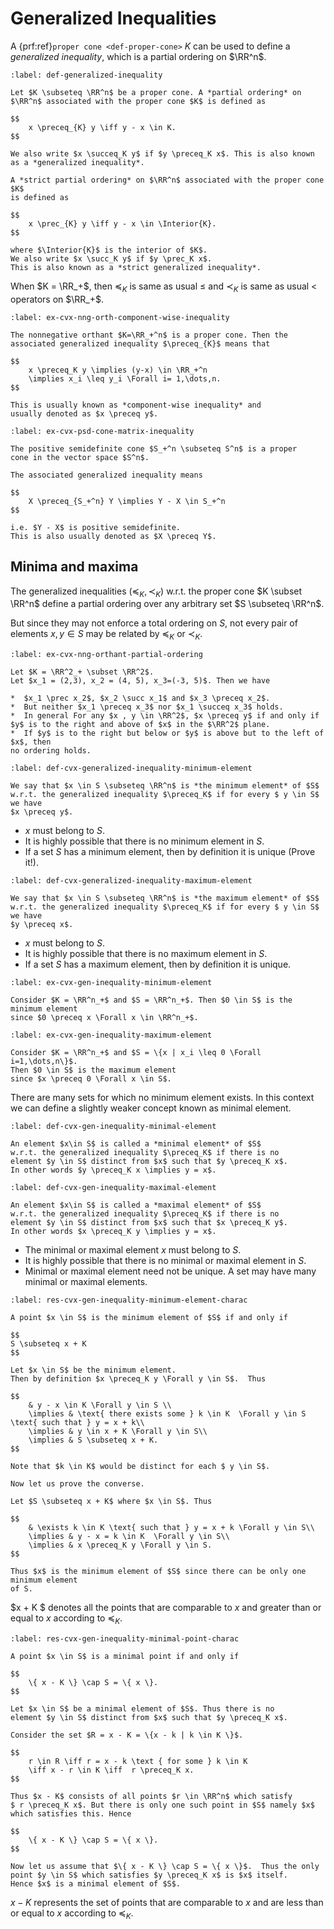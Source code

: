 # Generalized Inequalities

A {prf:ref}`proper cone <def-proper-cone>` $K$ can be used to define 
a *generalized inequality*, which is a partial ordering on $\RR^n$.

````{prf:definition}
:label: def-generalized-inequality

Let $K \subseteq \RR^n$ be a proper cone. A *partial ordering* on
$\RR^n$ associated with the proper cone $K$ is defined as

$$
    x \preceq_{K} y \iff y - x \in K.
$$

We also write $x \succeq_K y$ if $y \preceq_K x$. This is also known
as a *generalized inequality*.

A *strict partial ordering* on $\RR^n$ associated with the proper cone $K$
is defined as

$$
    x \prec_{K} y \iff y - x \in \Interior{K}.
$$

where $\Interior{K}$ is the interior of $K$.
We also write $x \succ_K y$ if $y \prec_K x$.
This is also known as a *strict generalized inequality*.

````

When $K = \RR_+$, then $\preceq_K$ is same as usual $\leq$
and $\prec_K$ is same as usual $<$ operators on $\RR_+$.

````{prf:example} Nonnegative orthant and component-wise inequality
:label: ex-cvx-nng-orth-component-wise-inequality

The nonnegative orthant $K=\RR_+^n$ is a proper cone. Then the
associated generalized inequality $\preceq_{K}$ means that

$$
    x \preceq_K y \implies (y-x) \in \RR_+^n
    \implies x_i \leq y_i \Forall i= 1,\dots,n.
$$

This is usually known as *component-wise inequality* and
usually denoted as $x \preceq y$.

````

````{prf:example} Positive semidefinite cone and matrix inequality
:label: ex-cvx-psd-cone-matrix-inequality

The positive semidefinite cone $S_+^n \subseteq S^n$ is a proper
cone in the vector space $S^n$.

The associated generalized inequality means

$$
    X \preceq_{S_+^n} Y \implies Y - X \in S_+^n
$$

i.e. $Y - X$ is positive semidefinite.
This is also usually denoted as $X \preceq Y$.
````






## Minima and maxima



The generalized inequalities ($\preceq_K, \prec_K$) w.r.t. the proper cone
$K \subset \RR^n$ 
define
a partial ordering over any arbitrary set $S \subseteq \RR^n$.

But since they may not enforce a total ordering on $S$,  not every
pair of elements $x, y\in S$ may be related by $\preceq_K$ or $\prec_K$.

````{prf:example} Partial ordering with nonnegative orthant cone
:label: ex-cvx-nng-orthant-partial-ordering

Let $K = \RR^2_+ \subset \RR^2$.
Let $x_1 = (2,3), x_2 = (4, 5), x_3=(-3, 5)$. Then we have

*  $x_1 \prec x_2$, $x_2 \succ x_1$ and $x_3 \preceq x_2$.
*  But neither $x_1 \preceq x_3$ nor $x_1 \succeq x_3$ holds.
*  In general For any $x , y \in \RR^2$, $x \preceq y$ if and only if
$y$ is to the right and above of $x$ in the $\RR^2$ plane.
*  If $y$ is to the right but below or $y$ is above but to the left of $x$, then
no ordering holds.

````

````{prf:definition}
:label: def-cvx-generalized-inequality-minimum-element

We say that $x \in S \subseteq \RR^n$ is *the minimum element* of $S$
w.r.t. the generalized inequality $\preceq_K$ if for every $ y \in S$ we have
$x \preceq y$.

````


*  $x$ must belong to $S$.
*  It is highly possible that there is no minimum element in $S$.
*  If a set $S$ has a minimum element, then by definition it is unique (Prove it!).


````{prf:definition}
:label: def-cvx-generalized-inequality-maximum-element

We say that $x \in S \subseteq \RR^n$ is *the maximum element* of $S$
w.r.t. the generalized inequality $\preceq_K$ if for every $ y \in S$ we have
$y \preceq x$.

````


*  $x$ must belong to $S$.
*  It is highly possible that there is no maximum element in $S$.
*  If a set $S$ has a maximum element, then by definition it is unique.


````{prf:example} Minimum element
:label: ex-cvx-gen-inequality-minimum-element

Consider $K = \RR^n_+$ and $S = \RR^n_+$. Then $0 \in S$ is the minimum element
since $0 \preceq x \Forall x \in \RR^n_+$.
````


````{prf:example} Maximum element
:label: ex-cvx-gen-inequality-maximum-element

Consider $K = \RR^n_+$ and $S = \{x | x_i \leq 0 \Forall i=1,\dots,n\}$.
Then $0 \in S$ is the maximum element
since $x \preceq 0 \Forall x \in S$.
````




There are many sets for which no minimum element exists. In this context
we can define a slightly weaker concept known as minimal element.

````{prf:definition}
:label: def-cvx-gen-inequality-minimal-element

An element $x\in S$ is called a *minimal element* of $S$
w.r.t. the generalized inequality $\preceq_K$ if there is no
element $y \in S$ distinct from $x$ such that $y \preceq_K x$.
In other words $y \preceq_K x \implies y = x$.

````

````{prf:definition}
:label: def-cvx-gen-inequality-maximal-element

An element $x\in S$ is called a *maximal element* of $S$
w.r.t. the generalized inequality $\preceq_K$ if there is no
element $y \in S$ distinct from $x$ such that $x \preceq_K y$.
In other words $x \preceq_K y \implies y = x$.

````


*  The minimal or maximal element $x$ must belong to $S$.
*  It is highly possible that there is no minimal or maximal element in $S$.
*  Minimal or maximal element need not be unique. A set may have many minimal or maximal elements.


````{prf:lemma}
:label: res-cvx-gen-inequality-minimum-element-charac

A point $x \in S$ is the minimum element of $S$ if and only if

$$
S \subseteq x + K
$$

````

````{prf:proof}
Let $x \in S$ be the minimum element.
Then by definition $x \preceq_K y \Forall y \in S$.  Thus

$$
    & y - x \in K \Forall y \in S \\
    \implies & \text{ there exists some } k \in K  \Forall y \in S \text{ such that } y = x + k\\
    \implies & y \in x + K \Forall y \in S\\
    \implies & S \subseteq x + K.
$$

Note that $k \in K$ would be distinct for each $ y \in S$.

Now let us prove the converse.

Let $S \subseteq x + K$ where $x \in S$. Thus

$$
    & \exists k \in K \text{ such that } y = x + k \Forall y \in S\\
    \implies & y - x = k \in K  \Forall y \in S\\
    \implies & x \preceq_K y \Forall y \in S.
$$

Thus $x$ is the minimum element of $S$ since there can be only one minimum element
of S.

````

$x + K $ denotes all the points that are comparable to $x$ and greater than
or equal to $x$ according to $\preceq_K$.

````{prf:lemma}
:label: res-cvx-gen-inequality-minimal-point-charac

A point $x \in S$ is a minimal point if and only if

$$
    \{ x - K \} \cap S = \{ x \}.
$$

````

````{prf:proof}
Let $x \in S$ be a minimal element of $S$. Thus there is no
element $y \in S$ distinct from $x$ such that $y \preceq_K x$.

Consider the set $R = x - K = \{x - k | k \in K \}$.

$$
    r \in R \iff r = x - k \text { for some } k \in K
    \iff x - r \in K \iff  r \preceq_K x.
$$

Thus $x - K$ consists of all points $r \in \RR^n$ which satisfy
$ r \preceq_K x$. But there is only one such point in $S$ namely $x$
which satisfies this. Hence

$$
    \{ x - K \} \cap S = \{ x \}.
$$

Now let us assume that $\{ x - K \} \cap S = \{ x \}$.  Thus the only
point $y \in S$ which satisfies $y \preceq_K x$ is $x$ itself.
Hence $x$ is a minimal element of $S$.
````

$x - K$ represents the set of points that are comparable to $x$ and are 
less than or equal to $x$ according to $\preceq_K$.
